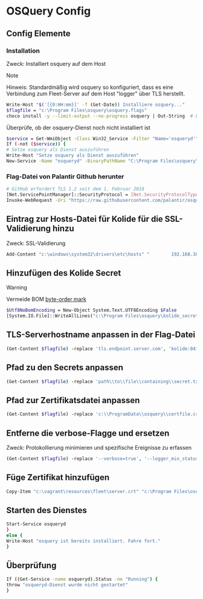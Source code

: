 # OSQuery Config

## Config Elemente

### Installation
Zweck: Installiert osquery auf dem Host
>[!NOTE]
>Hinweis: Standardmäßig wird osquery so konfiguriert, dass es eine Verbindung zum Fleet-Server auf dem Host "logger" über TLS herstellt.

````bash
Write-Host "$('[{0:HH:mm}]' -f (Get-Date)) Installiere osquery..."
$flagfile = "c:\Program Files\osquery\osquery.flags"
choco install -y --limit-output --no-progress osquery | Out-String  # Offenbar macht Out-String den Prozess wartend
````

Überprüfe, ob der osquery-Dienst noch nicht installiert ist

````bash
$service = Get-WmiObject -Class Win32_Service -Filter "Name='osqueryd'"
If (-not ($service)) {
# Setze osquery als Dienst auszuführen
Write-Host "Setze osquery als Dienst auszuführen"
New-Service -Name "osqueryd" -BinaryPathName "C:\Program Files\osquery\osqueryd\osqueryd.exe --flagfile=`"C:\Program Files\osquery\osquery.flags`""
````

### Flag-Datei von Palantir Github herunter
````bash
# GitHub erfordert TLS 1.2 seit dem 1. Februar 2018
[Net.ServicePointManager]::SecurityProtocol = [Net.SecurityProtocolType]::Tls12
Invoke-WebRequest -Uri "https://raw.githubusercontent.com/palantir/osquery-configuration/master/Classic/Endpoints/Windows/osquery.flags" -OutFile $flagfile
````

## Eintrag zur Hosts-Datei für Kolide für die SSL-Validierung hinzu
Zweck: SSL-Validierung
````bash
Add-Content "c:\windows\system32\drivers\etc\hosts" "        192.168.38.105    kolide"
````

## Hinzufügen des Kolide Secret
 >[!WARNING]
 > Vermeide BOM [byte-order mark](https://www.w3.org/International/questions/qa-byte-order-mark.de)
````bash
$Utf8NoBomEncoding = New-Object System.Text.UTF8Encoding $False
[System.IO.File]::WriteAllLines("c:\Program Files\osquery\kolide_secret.txt", "enrollmentsecret", $Utf8NoBomEncoding)
````

## TLS-Serverhostname anpassen in der Flag-Datei
````bash
(Get-Content $flagfile) -replace 'tls.endpoint.server.com', 'kolide:8412' | Set-Content $flagfile
````

## Pfad zu den Secrets anpassen
````bash
(Get-Content $flagfile) -replace 'path\\to\\file\\containing\\secret.txt', 'Program Files\osquery\kolide_secret.txt' | Set-Content $flagfile
````

## Pfad zur Zertifikatsdatei anpassen
````bash
(Get-Content $flagfile) -replace 'c:\\ProgramData\\osquery\\certfile.crt', 'c:\Program Files\osquery\certfile.crt' | Set-Content $flagfile
````

## Entferne die verbose-Flagge und ersetzen
Zweck: Protokollierung minimieren und spezifische Ereignisse zu erfassen
````bash
(Get-Content $flagfile) -replace '--verbose=true', '--logger_min_status=1' | Set-Content $flagfile
````

## Füge Zertifikat hinzufügen
````bash
Copy-Item "c:\vagrant\resources\fleet\server.crt" "c:\Program Files\osquery\certfile.crt"
````

## Starten des Dienstes
````bash
Start-Service osqueryd
}
else {
Write-Host "osquery ist bereits installiert. Fahre fort."
}
````

## Überprüfung
````bash
If ((Get-Service -name osqueryd).Status -ne "Running") {
throw "osqueryd-Dienst wurde nicht gestartet"
}
````